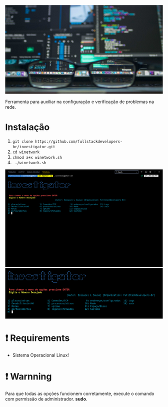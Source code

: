 <img src="investigator-n1.jpg">

 Ferramenta para auxiliar na configuração e verificação de problemas na rede.

# Instalação 
<ol>
<li><code>git clone https://github.com/fullstackdevelopers-br/investigator.git</code></li>
<li><code>cd winetwork</code></li>
<li><code>chmod a+x winetwork.sh</code></li>
<li><code> ./winetwork.sh </code></li>
</ol>
<img src="investigator.png">
<img src="i2.png">

# :exclamation: Requirements
<ul>
<li><p>Sistema Operacional Linux!</p></li>
</ul>

# :exclamation: Warnning
<p>Para que todas as opções funcionem corretamente, execute o comando com permissão de administrador. <strong>sudo</strong>.</p>

